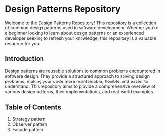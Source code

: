 # Design Patterns Repository

Welcome to the Design Patterns Repository! This repository is a collection of common design patterns used in software development. Whether you're a beginner looking to learn about design patterns or an experienced developer seeking to refresh your knowledge, this repository is a valuable resource for you.

## Introduction

Design patterns are reusable solutions to common problems encountered in software design. They provide a structured approach to solving design problems, making your code more maintainable, flexible, and easier to understand. This repository aims to provide a comprehensive overview of various design patterns, their implementations, and real-world examples.


## Table of Contents

1. Strategy pattern
2. Observer pattern
3. Facade pattern
